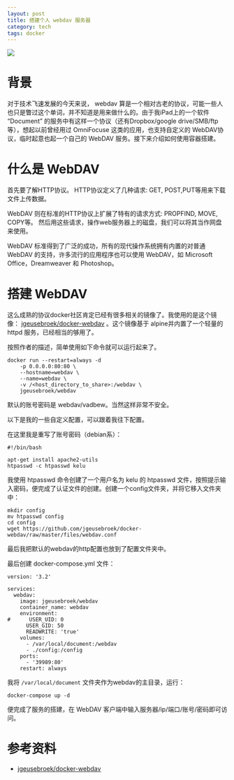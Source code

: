 ```yaml
---
layout: post
title: 搭建个人 webdav 服务器
category: tech
tags: docker
---
```

![](https://cdn.kelu.org/blog/tags/docker.jpg)

# 背景

对于技术飞速发展的今天来说， webdav 算是一个相对古老的协议，可能一些人也只是瞥过这个单词，并不知道是用来做什么的。由于我iPad上的一个软件 “Document”  的服务中有这样一个协议（还有Dropbox/google drive/SMB/ftp等），想起以前曾经用过 OmniFocuse 这类的应用，也支持自定义的 WebDAV协议，临时起意也起一个自己的 WebDAV 服务。接下来介绍如何使用容器搭建。

# 什么是 WebDAV

首先要了解HTTP协议。 HTTP协议定义了几种请求: GET, POST,PUT等用来下载文件上传数据。

WebDAV 则在标准的HTTP协议上扩展了特有的请求方式: PROPFIND, MOVE, COPY等。 然后用这些请求，操作web服务器上的磁盘，我们可以将其当作网盘来使用。

WebDAV 标准得到了广泛的成功，所有的现代操作系统拥有内置的对普通 WebDAV 的支持，许多流行的应用程序也可以使用 WebDAV，如 Microsoft Office，Dreamweaver 和 Photoshop。

# 搭建 WebDAV

这么成熟的协议docker社区肯定已经有很多相关的镜像了。我使用的是这个镜像： [jgeusebroek/docker-webdav](https://github.com/jgeusebroek/docker-webdav) 。这个镜像基于 alpine并内置了一个轻量的 httpd 服务，已经相当的够用了。

按照作者的描述，简单使用如下命令就可以运行起来了。

```
docker run --restart=always -d
	-p 0.0.0.0:80:80 \
	--hostname=webdav \
	--name=webdav \
	-v /<host_directory_to_share>:/webdav \
	jgeusebroek/webdav
```

默认的账号密码是 webdav/vadbew。当然这样非常不安全。

以下是我的一些自定义配置，可以跟着我往下配置。

在这里我是重写了账号密码（debian系）：

```
#!/bin/bash

apt-get install apache2-utils
htpasswd -c htpasswd kelu
```

我使用 htpasswd 命令创建了一个用户名为 kelu 的 htpasswd 文件，按照提示输入密码，便完成了认证文件的创建。创建一个config文件夹，并将它移入文件夹中：

```
mkdir config
mv htpasswd config
cd config
wget https://github.com/jgeusebroek/docker-webdav/raw/master/files/webdav.conf
```

最后我把默认的webdav的http配置也放到了配置文件夹中。

最后创建 docker-compose.yml 文件：

```
version: '3.2'

services:
  webdav:
    image: jgeusebroek/webdav
    container_name: webdav
    environment:
#      USER_UID: 0
      USER_GID: 50
      READWRITE: 'true'
    volumes:
      - /var/local/document:/webdav
      - ./config:/config
    ports:
      - '39989:80'
    restart: always
```

我将 `/var/local/document` 文件夹作为webdav的主目录，运行：

```
docker-compose up -d
```

便完成了服务的搭建，在 WebDAV 客户端中输入服务器/ip/端口/账号/密码即可访问。



# 参考资料

*  [jgeusebroek/docker-webdav](https://github.com/jgeusebroek/docker-webdav) 